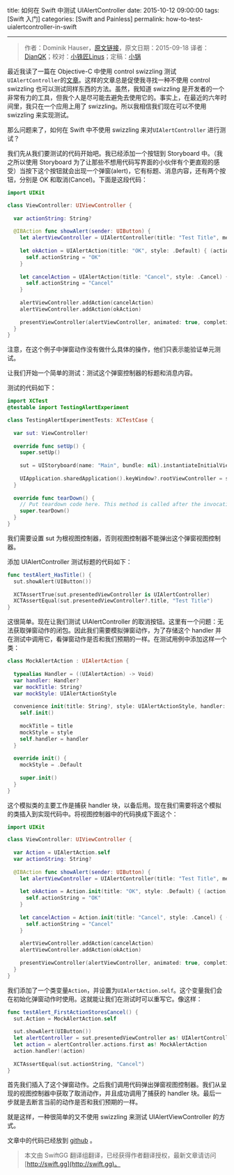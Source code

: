 title: 如何在 Swift 中测试 UIAlertController
date: 2015-10-12 09:00:00
tags: [Swift 入门]
categories: [Swift and Painless]
permalink: how-to-test-uialertcontroller-in-swift

---
> 作者：Dominik Hauser，[原文链接](http://swiftandpainless.com/how-to-test-uialertcontroller-in-swift/)，原文日期：2015-09-18
> 译者：[DianQK](undefined)；校对：[小铁匠Linus](http://linusling.com)；定稿：[小锅](http://www.swiftyper.com)
  








<!--此处开始正文-->

最近我读了一篇在 Objective-C 中使用 control swizzling 测试`UIAlertController`的[文章](http://qualitycoding.org/testing-uialertcontrollers/)。这样的文章总是促使我寻找一种不使用 control swizzling 也可以测试同样东西的方法。虽然，我知道 swizzling 是开发者的一个非常有力的工具，但我个人是尽可能去避免去使用它的。事实上，在最近的六年时间里，我只在一个应用上用了 swizzling。所以我相信我们现在可以不使用 swizzling 来实现测试。

那么问题来了，如何在 Swift 中不使用 swizzling 来对`UIAlertController` 进行测试？

<!--more-->

我们先从我们要测试的代码开始吧。我已经添加一个按钮到 Storyboard 中。（我之所以使用 Storyboard 为了让那些不想用代码写界面的小伙伴有个更直观的感受）当按下这个按钮就会出现一个弹窗(alert)，它有标题、消息内容，还有两个按钮，分别是 OK 和取消(Cancel)。下面是这段代码：   

```Swift
import UIKit

class ViewController: UIViewController {
  
  var actionString: String?
  
  @IBAction func showAlert(sender: UIButton) {
    let alertViewController = UIAlertController(title: "Test Title", message: "Message", preferredStyle: .Alert)
    
    let okAction = UIAlertAction(title: "OK", style: .Default) { (action) -> Void in
      self.actionString = "OK"
    }
    
    let cancelAction = UIAlertAction(title: "Cancel", style: .Cancel) { (action) -> Void in
      self.actionString = "Cancel"
    }
    
    alertViewController.addAction(cancelAction)
    alertViewController.addAction(okAction)
    
    presentViewController(alertViewController, animated: true, completion: nil)
  }
}

```

注意，在这个例子中弹窗动作没有做什么具体的操作，他们只表示能验证单元测试。

让我们开始一个简单的测试：测试这个弹窗控制器的标题和消息内容。

测试的代码如下：

```Swift
import XCTest
@testable import TestingAlertExperiment

class TestingAlertExperimentTests: XCTestCase {
  
  var sut: ViewController!
  
  override func setUp() {
    super.setUp()
  
    sut = UIStoryboard(name: "Main", bundle: nil).instantiateInitialViewController() as! ViewController
    
    UIApplication.sharedApplication().keyWindow?.rootViewController = sut
  }
  
  override func tearDown() {
    // Put teardown code here. This method is called after the invocation of each test method in the class.
    super.tearDown()
  }
}
```
我们需要设置 sut 为根视图控制器，否则视图控制器不能弹出这个弹窗视图控制器。

添加 UIAlertController 测试标题的代码如下：

```Swift
func testAlert_HasTitle() {
  sut.showAlert(UIButton())
    
  XCTAssertTrue(sut.presentedViewController is UIAlertController)
  XCTAssertEqual(sut.presentedViewController?.title, "Test Title")
}
```

这很简单。现在让我们测试 UIAlertController 的取消按钮。这里有一个问题：无法获取弹窗动作的闭包。因此我们需要模拟弹窗动作，为了存储这个 handler 并在测试中调用它，看弹窗动作是否和我们预期的一样。在测试用例中添加这样一个类：

```Swift
class MockAlertAction : UIAlertAction {
  
  typealias Handler = ((UIAlertAction) -> Void)
  var handler: Handler?
  var mockTitle: String?
  var mockStyle: UIAlertActionStyle
  
  convenience init(title: String?, style: UIAlertActionStyle, handler: ((UIAlertAction) -> Void)?) {
    self.init()
    
    mockTitle = title
    mockStyle = style
    self.handler = handler
  }
  
  override init() {
    mockStyle = .Default
    
    super.init()
  }
}
```

这个模拟类的主要工作是捕获 handler 块，以备后用。现在我们需要将这个模拟的类插入到实现代码中。将视图控制器中的代码换成下面这个：   

```Swift
import UIKit

class ViewController: UIViewController {
  
  var Action = UIAlertAction.self
  var actionString: String?
  
  @IBAction func showAlert(sender: UIButton) {
    let alertViewController = UIAlertController(title: "Test Title", message: "Message", preferredStyle: .Alert)
    
    let okAction = Action.init(title: "OK", style: .Default) { (action) -> Void in
      self.actionString = "OK"
    }
    
    let cancelAction = Action.init(title: "Cancel", style: .Cancel) { (action) -> Void in
      self.actionString = "Cancel"
    }
    
    alertViewController.addAction(cancelAction)
    alertViewController.addAction(okAction)
    
    presentViewController(alertViewController, animated: true, completion: nil)
  }
}
```

我们添加了一个类变量`Action`，并设置为`UIAlertAction.self`。这个变量我们会在初始化弹窗动作时使用。这就能让我们在测试时可以重写它。像这样：

```Swift
func testAlert_FirstActionStoresCancel() {
  sut.Action = MockAlertAction.self
  
  sut.showAlert(UIButton())
  let alertController = sut.presentedViewController as! UIAlertController
  let action = alertController.actions.first as! MockAlertAction
  action.handler!(action)
  
  XCTAssertEqual(sut.actionString, "Cancel")
}
```

首先我们插入了这个弹窗动作。之后我们调用代码弹出弹窗视图控制器。我们从呈现的视图控制器中获取了取消动作，并且成功调用了捕获的 handler 块。最后一步就是去断言当前的动作是否和我们预期的一样。

就是这样，一种很简单的又不使用 swizzling 来测试 UIAlertViewController 的方式。

文章中的代码已经放到 [github](https://github.com/dasdom/TestingAlertExperiment) 。 
> 本文由 SwiftGG 翻译组翻译，已经获得作者翻译授权，最新文章请访问 [http://swift.gg](http://swift.gg)。
